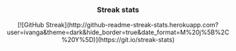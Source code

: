 <h3 align="center">Streak stats</h3>
<p align="center">
  [![GitHub Streak](http://github-readme-streak-stats.herokuapp.com?user=ivanga&theme=dark&hide_border=true&date_format=M%20j%5B%2C%20Y%5D)](https://git.io/streak-stats)
</p>



